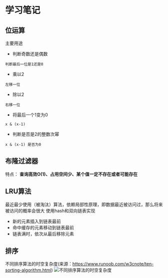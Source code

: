 # 学习笔记

## 位运算

主要用途

* 判断奇数还是偶数
```text
判断最后一位是1还是0
```
* 乘以2
```text
左移一位
```
* 除以2
```text
右移一位
```
* 将最后一个1变为0
```text
x & (x-1)
```
* 判断是否是2的整数次幂
```text
x & (x-1) 是否为0
```

## 布隆过滤器

特点：
**查询高效O(1)、占用空间少、某个值一定不存在或者可能存在**

## LRU算法
最近最少使用（被淘汰）算法，依赖局部性原理，即数据最近被访问过，那么将来被访问的概率会很大
使用hash和双向链表实现
* 新的元素插入到链表最前
* 命中缓存的元素移动到链表最前
* 链表满时，依次从最后移除元素

## 排序
不同排序算法的时空复杂度(来源：https://www.runoob.com/w3cnote/ten-sorting-algorithm.html)
![不同排序算法的时空复杂度](https://www.runoob.com/wp-content/uploads/2019/03/sort.png)

